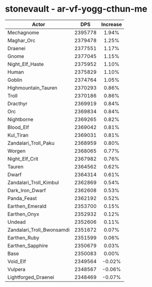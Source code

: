 # stonevault - ar-vf-yogg-cthun-me
| Actor | DPS | Increase |
|---|:---:|:---:|
|Mechagnome|2395778|1.94%|
|Maghar_Orc|2379478|1.25%|
|Draenei|2377551|1.17%|
|Gnome|2377045|1.15%|
|Night_Elf_Haste|2375952|1.10%|
|Human|2375829|1.10%|
|Goblin|2374764|1.05%|
|Highmountain_Tauren|2370293|0.86%|
|Troll|2370186|0.86%|
|Dracthyr|2369919|0.84%|
|Orc|2369834|0.84%|
|Nightborne|2369265|0.82%|
|Blood_Elf|2369042|0.81%|
|Kul_Tiran|2369031|0.81%|
|Zandalari_Troll_Paku|2368959|0.80%|
|Worgen|2368065|0.77%|
|Night_Elf_Crit|2367982|0.76%|
|Tauren|2364562|0.62%|
|Dwarf|2364314|0.61%|
|Zandalari_Troll_Kimbul|2362869|0.54%|
|Dark_Iron_Dwarf|2362608|0.53%|
|Panda_Feast|2362192|0.52%|
|Earthen_Emerald|2353700|0.15%|
|Earthen_Onyx|2352932|0.12%|
|Undead|2352606|0.11%|
|Zandalari_Troll_Bwonsamdi|2351672|0.07%|
|Earthen_Ruby|2351599|0.06%|
|Earthen_Sapphire|2350679|0.03%|
|Base|2350083|0.00%|
|Void_Elf|2349564|-0.02%|
|Vulpera|2348567|-0.06%|
|Lightforged_Draenei|2348469|-0.07%|

